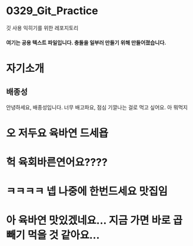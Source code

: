 # 0329_Git_Practice
깃 사용 익히기를 위한 레포지토리
#### 여기는 공용 텍스트 파일입니다. 충돌을 일부러 만들기 위해 만들어졌습니다.

# 자기소개
## 배종성
안녕하세요, 배종성입니다. 너무 배고파요, 점심 기깔나는 걸로 먹고 싶어요.
아 뭐먹지

# 오 저두요 육바연 드세욥
# 헉 육회바른연어요????

# ㅋㅋㅋㅋ 넵 나중에 한번드세요 맛집임

# 아 육바연 맛있겠네요... 지금 가면 바로 곱빼기 먹을 것 같아요...
